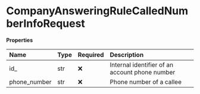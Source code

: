 # CompanyAnsweringRuleCalledNumberInfoRequest

**Properties**

| Name         | Type | Required | Description                                    |
| :----------- | :--- | :------- | :--------------------------------------------- |
| id\_         | str  | ❌       | Internal identifier of an account phone number |
| phone_number | str  | ❌       | Phone number of a callee                       |

<!-- This file was generated by liblab | https://liblab.com/ -->
